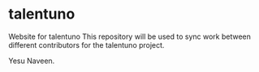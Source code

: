 talentuno
=========

Website for talentuno
This repository will be used to sync work between different contributors for the
talentuno project.

Yesu Naveen.
